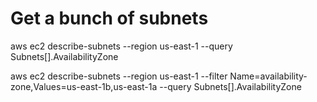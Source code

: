 # Get a bunch of subnets
 
aws ec2 describe-subnets --region us-east-1  --query Subnets[].AvailabilityZone

aws ec2 describe-subnets --region us-east-1  --filter Name=availability-zone,Values=us-east-1b,us-east-1a  --query Subnets[].AvailabilityZone